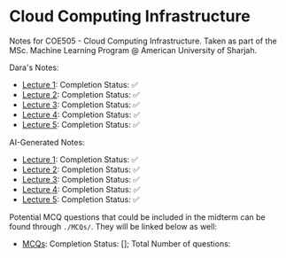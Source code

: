 # Cloud Computing Infrastructure
Notes for COE505 - Cloud Computing Infrastructure. Taken as part of the MSc. Machine Learning Program @ American University of Sharjah.

Dara's Notes:

- [Lecture 1](https://github.com/DaraVaram/Cloud-Computing-Infrastructure/blob/main/Lecture-1.md): Completion Status: ✅
- [Lecture 2](https://github.com/DaraVaram/Cloud-Computing-Infrastructure/blob/main/Lecture-2.md): Completion Status: ✅
- [Lecture 3](https://github.com/DaraVaram/Cloud-Computing-Infrastructure/blob/main/Lecture-3.md): Completion Status: ✅
- [Lecture 4](https://github.com/DaraVaram/Cloud-Computing-Infrastructure/blob/main/Lecture-4.md): Completion Status: ✅
- [Lecture 5](https://github.com/DaraVaram/Cloud-Computing-Infrastructure/blob/main/Lecture-5.md): Completion Status: ✅

AI-Generated Notes: 


- [Lecture 1](https://github.com/DaraVaram/Cloud-Computing-Infrastructure/blob/main/AI/Lecture1.md): Completion Status: ✅
- [Lecture 2](https://github.com/DaraVaram/Cloud-Computing-Infrastructure/blob/main/AI/Lecture2.md): Completion Status: ✅
- [Lecture 3](https://github.com/DaraVaram/Cloud-Computing-Infrastructure/blob/main/AI/Lecture3.md): Completion Status: ✅
- [Lecture 4](https://github.com/DaraVaram/Cloud-Computing-Infrastructure/blob/main/AI/Lecture4.md): Completion Status: ✅
- [Lecture 5](https://github.com/DaraVaram/Cloud-Computing-Infrastructure/blob/main/AI/Lecture5.md): Completion Status: ✅

Potential MCQ questions that could be included in the midterm can be found through ```./MCQs/```. They will be linked below as well: 

- [MCQs](https://github.com/DaraVaram/Cloud-Computing-Infrastructure/blob/main/MCQs/Lecture1.md): Completion Status: []; Total Number of questions:

